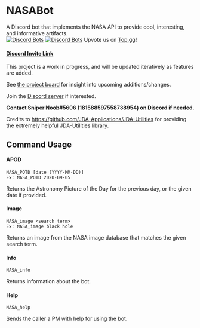 # NASABot
A Discord bot that implements the NASA API to provide cool, interesting, and informative artifacts.\
[![Discord Bots](https://top.gg/api/widget/status/748775876077813881.svg)](https://top.gg/bot/748775876077813881)
[![Discord Bots](https://top.gg/api/widget/servers/748775876077813881.svg)](https://top.gg/bot/748775876077813881)
Upvote us on [Top.gg](https://top.gg/bot/748775876077813881)!

#### [Discord Invite Link](https://discord.com/api/oauth2/authorize?client_id=748775876077813881&permissions=67226688&scope=bot)

This project is a work in progress, and will be updated iteratively as features are added.

See [the project board](https://github.com/SniperNoob95/NASABot/projects/1) for insight into upcoming additions/changes.

Join the [Discord server](https://discord.gg/b4wS5q4) if interested.

**Contact Sniper Noob#5606 (181588597558738954) on Discord if needed.**

Credits to https://github.com/JDA-Applications/JDA-Utilities for providing the extremely helpful JDA-Utilities library.

## Command Usage
#### APOD
    NASA_POTD [date (YYYY-MM-DD)]
    Ex: NASA_POTD 2020-09-05
Returns the Astronomy Picture of the Day for the previous day, or the given date if provided.

#### Image
    NASA_image <search term>
    Ex: NASA_image black hole
Returns an image from the NASA image database that matches the given search term.

#### Info
    NASA_info
Returns information about the bot.

#### Help
    NASA_help
Sends the caller a PM with help for using the bot.
